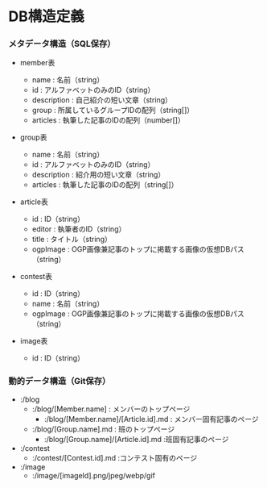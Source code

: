 # DB構造定義

### メタデータ構造（SQL保存）

- member表
    -  name         : 名前（string）
    -  id           : アルファベットのみのID（string）
    -  description  : 自己紹介の短い文章（string）
    -  group        : 所属しているグループIDの配列（string[]）
    -  articles     : 執筆した記事のIDの配列（number[]）

- group表
    - name          : 名前（string）
    - id            : アルファベットのみのID（string）
    - description   : 紹介用の短い文章（string）
    - articles      : 執筆した記事のIDの配列（string[]）

- article表
    - id            : ID（string）
    - editor        : 執筆者のID（string）
    - title         : タイトル（string）
    - ogpImage      : OGP画像兼記事のトップに掲載する画像の仮想DBパス（string）

- contest表
    - id            : ID（string）
    - name          : 名前（string）
    - ogpImage      : OGP画像兼記事のトップに掲載する画像の仮想DBパス（string）

- image表
    - id            : ID（string）



### 動的データ構造（Git保存）

- :/blog
    - :/blog/[Member.name]      : メンバーのトップページ
        - :/blog/[Member.name]/[Article.id].md : メンバー固有記事のページ
    - :/blog/[Group.name].md       : 班のトップページ
        - :/blog/[Group.name]/[Article.id].md :班固有記事のページ
- :/contest
    - :/contest/[Contest.id].md    :コンテスト固有のページ
- :/image
    - :/image/[imageId].png/jpeg/webp/gif
